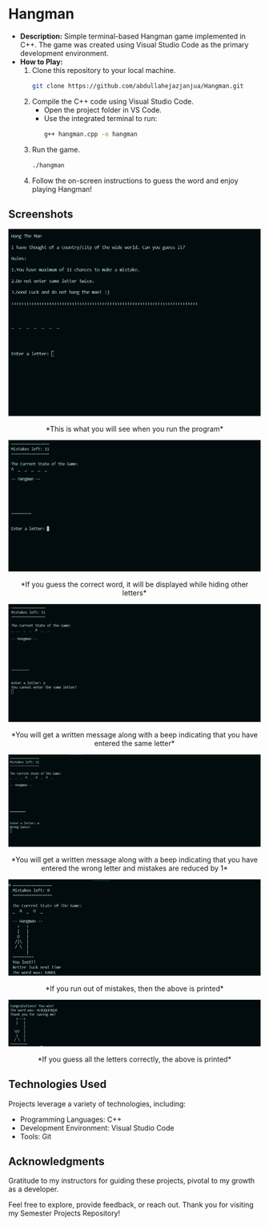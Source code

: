 # Hangman

- **Description:** Simple terminal-based Hangman game implemented in C++. The game was created using Visual Studio Code as the primary development environment.
- **How to Play:**
  1. Clone this repository to your local machine.
     ```bash
     git clone https://github.com/abdullahejazjanjua/Hangman.git
     ```
  2. Compile the C++ code using Visual Studio Code.
     - Open the project folder in VS Code.
     - Use the integrated terminal to run:
       ```bash
       g++ hangman.cpp -o hangman
       ```
  3. Run the game.
     ```bash
     ./hangman
     ```
  4. Follow the on-screen instructions to guess the word and enjoy playing Hangman!

## Screenshots

<p align="center">
  <img src="Hangman_SS/Starting_screen.png" alt="Screenshot 1">
</p>
<p align="center">
  *This is what you will see when you run the program*
</p>

<p align="center">
  <img src="Hangman_SS/Correct_word.png" alt="Screenshot 2">
</p>
<p align="center">
  *If you guess the correct word, it will be displayed while hiding other letters*
</p>

<p align="center">
  <img src="Hangman_SS/same_letter.png" alt="Screenshot 3">
</p>
<p align="center">
  *You will get a written message along with a beep indicating that you have entered the same letter*
</p>

<p align="center">
  <img src="Hangman_SS/wrong_guess.png" alt="Screenshot 4">
</p>
<p align="center">
  *You will get a written message along with a beep indicating that you have entered the wrong letter and mistakes are reduced by 1*
</p>

<p align="center">
  <img src="Hangman_SS/lost.png" alt="Screenshot 5">
</p>
<p align="center">
  *If you run out of mistakes, then the above is printed*
</p>

<p align="center">
  <img src="Hangman_SS/win.png" alt="Screenshot 6">
</p>
<p align="center">
  *If you guess all the letters correctly, the above is printed*
</p>



## Technologies Used

Projects leverage a variety of technologies, including:
- Programming Languages: C++
- Development Environment: Visual Studio Code
- Tools: Git

## Acknowledgments

Gratitude to my instructors for guiding these projects, pivotal to my growth as a developer.

Feel free to explore, provide feedback, or reach out. Thank you for visiting my Semester Projects Repository!
